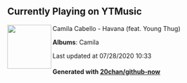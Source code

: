 ## Currently Playing on YTMusic

[<img align="left" width="100" src="https://lh3.googleusercontent.com/N-ySZ30yckJPupohKKs4YKCUY9_RHqXNQoW2gueKysKxF3plbJOhYSCIYkzE8Q77Kf6cTJlV15Q-zW-5rA">](https://music.youtube.com/channel/UCsZIVNwBqtPBX-41kO_rQzQ)

Camila Cabello - Havana (feat. Young Thug)

**Albums**: Camila

Last updated at 07/28/2020 10:33

#### Generated with [20chan/github-now](https://github.com/20chan/github-now)


<!--
**20chan/20chan** is a ✨ _special_ ✨ repository because its `README.md` (this file) appears on your GitHub profile.

Here are some ideas to get you started:

- 🔭 I’m currently working on ...
- 🌱 I’m currently learning ...
- 👯 I’m looking to collaborate on ...
- 🤔 I’m looking for help with ...
- 💬 Ask me about ...
- 📫 How to reach me: ...
- 😄 Pronouns: ...
- ⚡ Fun fact: ...
-->
